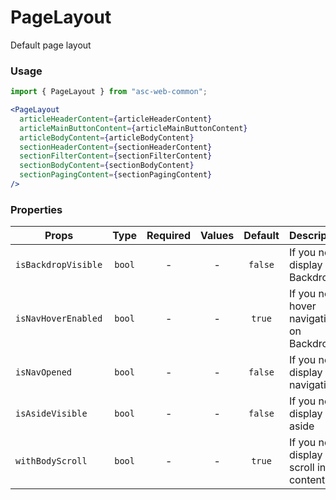 # PageLayout

Default page layout

### Usage

```js
import { PageLayout } from "asc-web-common";
```

```jsx
<PageLayout
  articleHeaderContent={articleHeaderContent}
  articleMainButtonContent={articleMainButtonContent}
  articleBodyContent={articleBodyContent}
  sectionHeaderContent={sectionHeaderContent}
  sectionFilterContent={sectionFilterContent}
  sectionBodyContent={sectionBodyContent}
  sectionPagingContent={sectionPagingContent}
/>
```

### Properties

| Props               |  Type  | Required | Values | Default | Description                               |
| ------------------- | :----: | :------: | :----: | :-----: | ----------------------------------------- |
| `isBackdropVisible` | `bool` |    -     |   -    | `false` | If you need display Backdrop              |
| `isNavHoverEnabled` | `bool` |    -     |   -    | `true`  | If you need hover navigation on Backdrop  |
| `isNavOpened`       | `bool` |    -     |   -    | `false` | If you need display navigation            |
| `isAsideVisible`    | `bool` |    -     |   -    | `false` | If you need display aside                 |
| `withBodyScroll`    | `bool` |    -     |   -    | `true`  | If you need display scroll inside content |